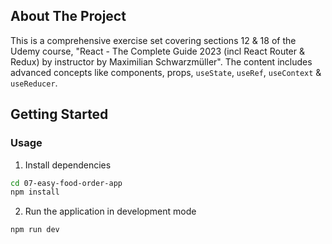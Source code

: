 ## About The Project

This is a comprehensive exercise set covering sections 12 & 18 of the Udemy course, "React - The Complete Guide 2023 (incl React Router & Redux) by instructor by Maximilian Schwarzmüller". The content includes advanced concepts like components, props, `useState`, `useRef`, `useContext` & `useReducer`.

## Getting Started

### Usage

1. Install dependencies

```sh
cd 07-easy-food-order-app
npm install
```

2. Run the application in development mode

```sh
npm run dev
```
